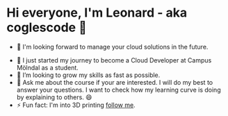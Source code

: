 # Hi everyone, I'm Leonard - aka coglescode 👋   
<!--
**coglescode/coglescode** is a ✨ _special_ ✨ repository because its `README.md` (this file) appears on your GitHub profile.

Here are some ideas to get you started:
- 🤔 I’m looking for help with ...
- 📫 How to reach me: ...
 😄 Pronouns: ...
-->

- 🔭 I'm looking forward to manage your cloud solutions in the future.
<!-- I’m currently working on an olnine shop web applicaton that I'm planing to publish for you to test, mean while check this project [Ecollege](https://capstone-production.up.railway.app/). -->
- 🌱 I just started my journey to become a Cloud Developer at Campus Mölndal as a student.
- 👯 I’m looking to grow my skills as fast as possible. 
- 💬 Ask me about the course if your are interested. I will do my best to answer your questions. I want to check how my learning curve is doing by explaining to others. 😄 
- ⚡ Fun fact: I'm into 3D printing [follow me](https://instagram.com/cogles3dprint).

<!--
### Connect with me. :arrow_heading_down:

[![globe](/assets/images/globe.svg)][website]
[![instagram](/assets/images/instagram.svg)][instagram]
[![linkedin](/assets/images/linkedin.svg)][linkedin]

[website]: https://www.coglescode.com
[instagram]: https://instagram.com/coglescode
[linkedin]: https://www.linkedin.com/in/leo-leito-b57884239/  
-->
<!-- ### Languages and tools I use. :arrow_heading_down: -->


<Blogs Post>
<BLOG-POST-LIST:START>
<BLOG-POST-LIST:END>
